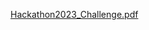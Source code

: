 [Hackathon2023_Challenge.pdf](https://github.com/valicra/SollIch-Hackathon_Daten/files/14228839/Hackathon2023_Challenge.pdf)
